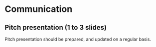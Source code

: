 # Communication

## Pitch presentation (1 to 3 slides)

Pitch presentation should be prepared, and updated on a regular basis.
